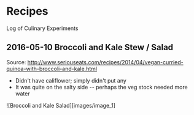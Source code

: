 # Recipes
Log of Culinary Experiments

## 2016-05-10 Broccoli and Kale Stew / Salad

Source:
http://www.seriouseats.com/recipes/2014/04/vegan-curried-quinoa-with-broccoli-and-kale.html

- Didn't have califlower; simply didn't put any
- It was quite on the salty side -- perhaps the veg stock needed more water

![Broccoli and Kale Salad][images/image_1]

[image_1]:20160510_N_quinoa-brocolli-kale-salad-1.jpg
